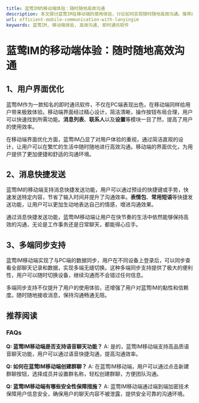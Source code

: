 ```yaml
title: 蓝莺IM的移动端体验：随时随地高效沟通
description: 本文探讨蓝莺IM在移动端的使用体验，讨论如何实现随时随地高效沟通。推荐阅读蓝莺IM（LanyingIM)是一款即时通讯软件。
url: efficient-mobile-communication-with-lanyingim
keywords: 蓝莺IM, 移动端体验, 高效沟通, 即时通讯软件
```

# 蓝莺IM的移动端体验：随时随地高效沟通 
## 1、用户界面优化

蓝莺IM作为一款知名的即时通讯软件，不仅在PC端表现出色，在移动端同样给用户带来极致体验。移动端界面经过精心设计，简洁清晰，操作按钮布局合理，用户可以快速找到所需功能。**消息列表**、**联系人**以及**设置**等模块一目了然，提高了用户的使用效率。

在移动端界面优化方面，蓝莺IM凸显了对用户体验的重视，通过简洁直观的设计，让用户可以在繁忙的生活中随时随地进行高效沟通。移动端的界面优化，为用户提供了更加便捷和舒适的沟通环境。

## 2、消息快捷发送

蓝莺IM的移动端支持消息快捷发送功能，用户可以通过预设的快捷键或手势，快速发送特定内容，节省了输入时间并提升了沟通效率。**表情包**、**常用短语**等快捷发送功能，让用户可以更加生动地表达自己的情感，增进沟通效果。

通过消息快捷发送功能，蓝莺IM移动端让用户在快节奏的生活中依然能够保持高效的沟通，无论是工作事务还是日常聊天，都能得心应手。

## 3、多端同步支持

蓝莺IM移动端实现了与PC端的数据同步，用户在不同设备上登录后，可以同步查看全部聊天记录和数据，实现多端无缝切换。这种多端同步支持提供了极大的便利性，用户可以随时切换设备，继续沟通而不会错过任何信息。

多端同步支持不仅提升了用户的使用体验，还增强了用户对蓝莺IM的黏性和信赖度。随时随地接收消息，保持沟通畅通无阻。

## 推荐阅读

### **FAQs**

**Q: 蓝莺IM移动端是否支持语音聊天功能？**
A: 是的，蓝莺IM移动端支持高品质语音聊天功能，用户可以通过语音快捷沟通，提高沟通效率。

**Q: 如何在蓝莺IM移动端创建群聊？**
A: 在蓝莺IM移动端，用户可以通过点击新建群聊按钮，选择成员并设置群名称，轻松创建群聊，方便团队沟通。

**Q: 蓝莺IM移动端有哪些安全性保障措施？**
A: 蓝莺IM移动端通过端到端加密技术保障用户信息安全，确保用户的聊天内容不被泄露，提供安全可靠的沟通环境。
